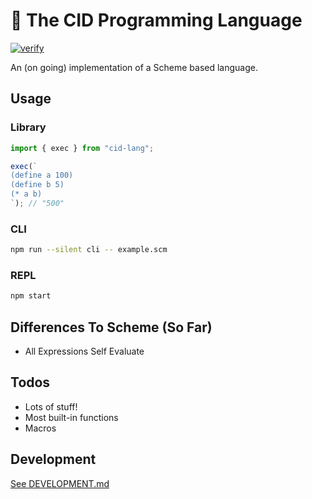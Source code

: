 # 🧩 The CID Programming Language

[![verify](https://github.com/kyleect/cid-lang/actions/workflows/ci.yml/badge.svg)](https://github.com/kyleect/cid-lang/actions/workflows/ci.yml)

An (on going) implementation of a Scheme based language.

## Usage

### Library

```typescript
import { exec } from "cid-lang";

exec(`
(define a 100)
(define b 5)
(* a b)
`); // "500"
```

### CLI

```bash
npm run --silent cli -- example.scm
```

### REPL

```bash
npm start
```

## Differences To Scheme (So Far)

- All Expressions Self Evaluate

## Todos

- Lots of stuff!
- Most built-in functions
- Macros

## Development

[See DEVELOPMENT.md](DEVELOPMENT.md)
